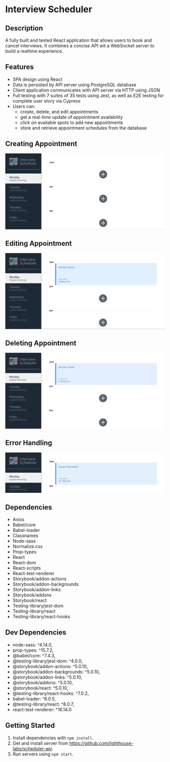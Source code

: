 # Interview Scheduler

## Description
A fully built and tested React application that allows users to book and cancel interviews. It combines a concise API wit a WebSocket server to build a realtime experience. 

## Features
  - SPA design using React
  - Data is persisted by API server using PostgreSQL database
  - Client application communicates with API server via HTTP using JSON
  - Full testing with 7 suites of 35 tests using Jest, as well as E2E testing
    for complete user story via Cypress
  - Users can:
    - create, delete, and edit appointments
    - get a real-time update of appointment availability
    - click on available spots to add new appointments
    - store and retrieve appointment schedules from the database

## Creating Appointment

!["creating appointmet"](https://github.com/habibcodes/scheduler/blob/master/images/creating%20appointment.gif)

## Editing Appointment

!["creating appointmet"](https://github.com/habibcodes/scheduler/blob/master/images/edit%20appointment.gif)

## Deleting Appointment

!["creating appointmet"](https://github.com/habibcodes/scheduler/blob/master/images/delete%20appointment.gif)

## Error Handling 

!["creating appointmet"](https://github.com/habibcodes/scheduler/blob/master/images/deleting%20error.gif)

## Dependencies
  - Axios
  - Babel/core
  - Babel-loader
  - Classnames
  - Node-sass
  - Normalize.css
  - Prop-types
  - React
  - React-dom
  - React-scripts
  - React-test-renderer
  - Storybook/addon-actions
  - Storybook/addon-backgrounds
  - Storybook/addon-links
  - Storybook/addons
  - Storybook/react
  - Testing-library/jest-dom
  - Testing-library/react
  - Testing-library/react-hooks

## Dev Dependencies
  - node-sass: ^4.14.0,
  - prop-types: ^15.7.2,
  - @babel/core: ^7.4.3,
  - @testing-library/jest-dom: ^4.0.0,
  - @storybook/addon-actions: ^5.0.10,
  - @storybook/addon-backgrounds: ^5.0.10,
  - @storybook/addon-links: ^5.0.10,
  - @storybook/addons: ^5.0.10,
  - @storybook/react: ^5.0.10,
  - @testing-library/react-hooks: ^7.0.2,
  - babel-loader: ^8.0.5,
  - @testing-library/react: ^8.0.7,
  - react-test-renderer: ^16.14.0



## Getting Started
1. Install dependencies with `npm install`.
2. Get and install server from https://github.com/lighthouse-labs/scheduler-api. 
3. Run servers using `npm start`. 

```
